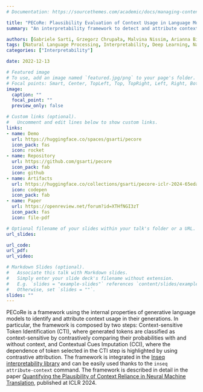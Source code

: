 ```yaml
---
# Documentation: https://sourcethemes.com/academic/docs/managing-content/

title: "PECoRe: Plausibility Evaluation of Context Usage in Language Models"
summary: "An interpretability framework to detect and attribute context usage in language models' generations"

authors: [Gabriele Sarti, Grzegorz Chrupała, Malvina Nissim, Arianna Bisazza]
tags: [Natural Language Processing, Interpretability, Deep Learning, Natural Language Generation]
categories: ["Interpretability"]

date: 2022-12-13

# Featured image
# To use, add an image named `featured.jpg/png` to your page's folder. 
# Focal points: Smart, Center, TopLeft, Top, TopRight, Left, Right, BottomLeft, Bottom, BottomRight.
image:
  caption: ""
  focal_point: ""
  preview_only: false

# Custom links (optional).
#   Uncomment and edit lines below to show custom links.
links:
- name: Demo
  url: https://huggingface.co/spaces/gsarti/pecore
  icon_pack: fas
  icon: rocket
- name: Repository
  url: https://github.com/gsarti/pecore
  icon_pack: fab
  icon: github
- name: Artifacts
  url: https://huggingface.co/collections/gsarti/pecore-iclr-2024-65edab42e28439e21b612c2e
  icon: codepen
  icon_pack: fab
- name: Paper
  url: https://openreview.net/forum?id=XTHfNGI3zT
  icon_pack: fas
  icon: file-pdf

# Optional filename of your slides within your talk's folder or a URL.
url_slides:

url_code:
url_pdf: 
url_video:

# Markdown Slides (optional).
#   Associate this talk with Markdown slides.
#   Simply enter your slide deck's filename without extension.
#   E.g. `slides = "example-slides"` references `content/slides/example-slides.md`.
#   Otherwise, set `slides = ""`.
slides: ""
---
```


PECoRe is a framework using the internal properties of generative language models to identify and attribute context usage in their generations. In particular, the framework is composed by two steps: Context-sensitive Token Identification (CTI), where generated tokens are classified as context-sensitive by contrastively comparing their probabilities with and without context, and Contextual Cues Imputation (CCI), where the dependence of token selected in the CTI step is highlighted by using contrastive attribution. The framework is integrated in the [Inseq interpretability library](https://github.com/inseq-team/inseq) and can be easily used thanks to the `inseq attribute-context` command. The framework is described in detail in the paper [Quantifying the Plausibility of Context Reliance in Neural Machine Translation](https://openreview.net/forum?id=XTHfNGI3zT), published at ICLR 2024.